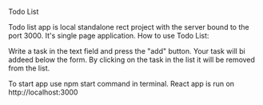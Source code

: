 Todo List

Todo list app is local standalone rect project with the server bound to the port 3000. It's single page application.
How to use Todo List:

Write a task in the text field and press the "add" button. Your task will bi addeed below the form.
By clicking on the task in the list it will be removed from the list.

To start app use npm start command in terminal. React app is run on http://localhost:3000
